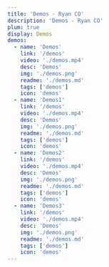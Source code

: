 ```yaml
---
title: 'Demos - Ryan CO'
description: 'Demos - Ryan CO'
plum: true
display: Demos
demos:
  - name: 'Demos'
    link: '/demos'
    video: './demos.mp4'
    desc: 'Demos'
    img: './demos.png'
    readme: './demos.md'
    tags: ['demos']
    icon: 'demos'
  - name: 'Demos1'
    link: '/demos'
    video: './demos.mp4'
    desc: 'Demos'
    img: './demos.png'
    readme: './demos.md'
    tags: ['demos']
    icon: 'demos'
  - name: 'Demos2'
    link: '/demos'
    video: './demos.mp4'
    desc: 'Demos'
    img: './demos.png'
    readme: './demos.md'
    tags: ['demos']
    icon: 'demos'
  - name: 'Demos3'
    link: '/demos'
    video: './demos.mp4'
    desc: 'Demos'
    img: './demos.png'
    readme: './demos.md'
    tags: ['demos']
    icon: 'demos'
---
```


<Demos :demos="frontmatter.demos"/>